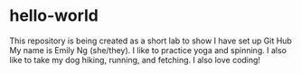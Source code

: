 # hello-world
This repository is being created as a short lab to show I have set up Git Hub
My name is Emily Ng (she/they). I like to practice yoga and spinning. I also like to take my dog hiking, running, and fetching. I also love coding!
